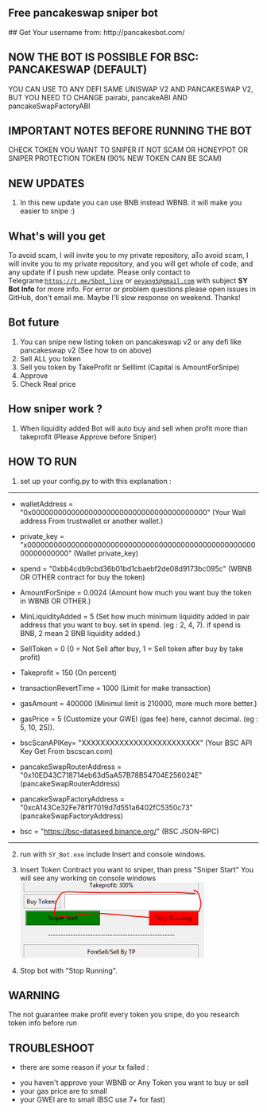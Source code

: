 

<h2>Free pancakeswap sniper bot</h2>
## Get Your username from: http://pancakesbot.com/

## NOW THE BOT IS POSSIBLE FOR BSC: PANCAKESWAP (DEFAULT)
  YOU CAN USE TO ANY DEFI SAME UNISWAP V2 AND PANCAKESWAP V2, BUT YOU NEED TO CHANGE pairabi, pancakeABI AND pancakeSwapFactoryABI

 
## IMPORTANT NOTES BEFORE RUNNING THE BOT
 CHECK TOKEN YOU WANT TO SNIPER IT NOT SCAM OR HONEYPOT OR SNIPER PROTECTION TOKEN (90% NEW TOKEN CAN BE SCAM)

## NEW UPDATES
1. In this new update you can use BNB instead WBNB. it will make you easier to snipe :)

## What's will you get</br>
To avoid scam, I will invite you to my private repository, aTo avoid scam, I will invite you to my private repository, and you will get whole of code, and any update if I push new update. Please only contact to Telegrame:<code>https://t.me/Sbot_live</code> or <code>eeyang5@gmail.com</code> with subject <b>SY Bot Info</b> for more info. For error or problem questions please open issues in GitHub, don't email me. Maybe I'll slow response on weekend. Thanks!

## Bot future
1. You can snipe new listing token on pancakeswap v2 or any defi like pancakeswap v2 (See how to on above)
2. Sell ALL you token 
3. Sell you token by TakeProfit or Selllimt (Capital is AmountForSnipe)
3. Approve 
4. Check Real price

## How sniper work ?
1. When liquidity added Bot will auto buy and sell when profit more than takeprofit (Please Approve before Sniper)


## HOW TO RUN
1. set up your config.py to with this explanation : 
----------------------------------------------------------
- walletAddress = "0x0000000000000000000000000000000000000000"                     (Your Wall address From trustwallet or another wallet.)
- private_key = "x000000000000000000000000000000000000000000000000000000000000000" (Wallet private_key)

- spend = "0xbb4cdb9cbd36b01bd1cbaebf2de08d9173bc095c"  (WBNB OR OTHER contract for buy the token)

- AmountForSnipe = 0.0024   (Amount how much you want buy the token in WBNB OR OTHER.)
- MinLiquidityAdded = 5   (Set how much minimum liquidity added in pair address that you want to buy. set in spend. (eg : 2, 4, 7). if spend is BNB, 2 mean 2 BNB liquidity added.)

- SellToken = 0    (0 = Not Sell after buy, 1 = Sell token after buy by take profit)
- Takeprofit = 150  (On percent)

- transactionRevertTime = 1000 (Limit for make transaction)
- gasAmount = 400000 (Minimul limit is 210000, more much more better.)
- gasPrice = 5 (Customize your GWEI (gas fee) here, cannot decimal. (eg : 5, 10, 25)).

- bscScanAPIKey= "XXXXXXXXXXXXXXXXXXXXXXXXX" (Your BSC API Key Get From bscscan.com)

- pancakeSwapRouterAddress = "0x10ED43C718714eb63d5aA57B78B54704E256024E"          (pancakeSwapRouterAddress) </br>
- pancakeSwapFactoryAddress = "0xcA143Ce32Fe78f1f7019d7d551a6402fC5350c73"         (pancakeSwapFactoryAddress)
- bsc = "https://bsc-dataseed.binance.org/"                                        (BSC JSON-RPC)
-------------------------------------------------

2. run with <code>SY_Bot.exe</code> include Insert and console windows.

3. Insert Token Contract you want to sniper, than press "Sniper Start" You will see any working on console windows<br>
   <img src="./assets/02.PNG">
   
8. Stop bot with "Stop Running".

## WARNING
The not guarantee make profit every token you snipe, do you research token info before run

## TROUBLESHOOT
* there are some reason if your tx failed :
- you haven't approve your WBNB or Any Token you want to buy or sell
- your gas price are to small
- your GWEI are to small (BSC use 7+ for fast)
